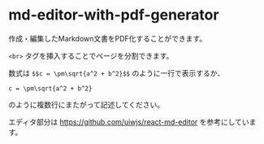 # md-editor-with-pdf-generator

作成・編集したMarkdown文書をPDF化することができます。  

`<br>` タグを挿入することでページを分割できます。

数式は
`$$c = \pm\sqrt{a^2 + b^2}$$`
のように一行で表示するか、

```KaTeX
c = \pm\sqrt{a^2 + b^2}
```
のように複数行にまたがって記述してください。

エディタ部分は https://github.com/uiwjs/react-md-editor を参考にしています。